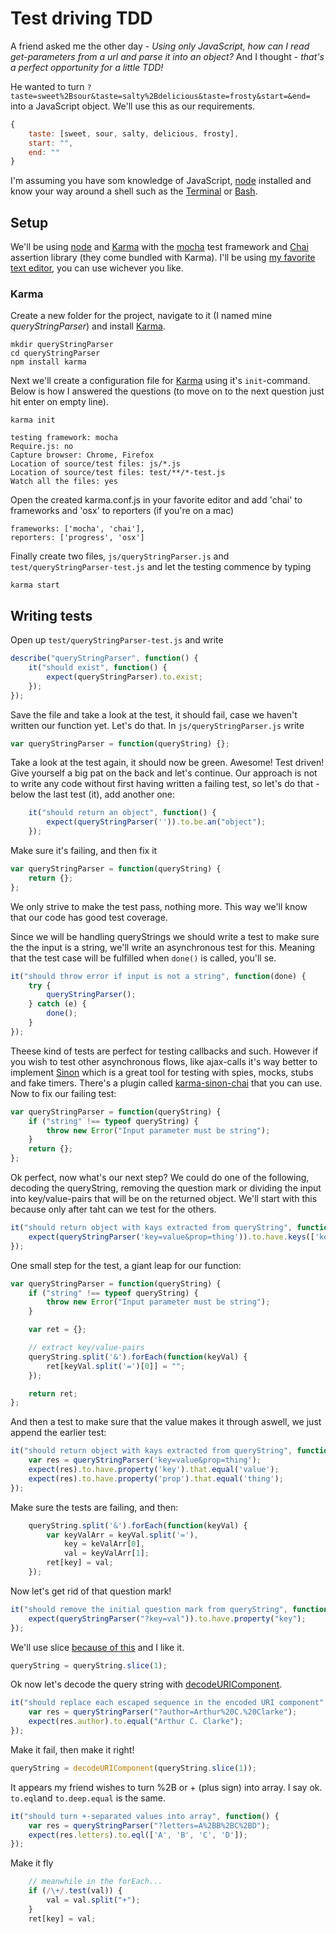 [node]: http://nodejs.org/
[mocha]: http://visionmedia.github.io/mocha/
[Karma]: http://karma-runner.github.io/0.10/
[Chai]: http://chaijs.com/
[Sublime]: http://www.sublimetext.com/
[Sinon]: http://sinonjs.org/
[karma-sinon-chai]: https://npmjs.org/package/karma-sinon-chai
[decodeURIComponent]: https://developer.mozilla.org/en-US/docs/Web/JavaScript/Reference/Global_Objects/decodeURIComponent

# Test driving TDD

A friend asked me the other day - *Using only JavaScript, how can I read get-parameters from a url and parse it into an object?* And I thought - *that's a perfect opportunity for a little TDD!*

He wanted to turn `?taste=sweet%2Bsour&taste=salty%2Bdelicious&taste=frosty&start=&end=` into a JavaScript object. We'll use this as our requirements.

```js
{
	taste: [sweet, sour, salty, delicious, frosty],
	start: "",
	end: ""
}
```

I'm assuming you have som knowledge of JavaScript, [node][node] installed and know your way around a shell such as the [Terminal](http://en.wikipedia.org/wiki/Terminal_(OS_X)) or [Bash](http://en.wikipedia.org/wiki/Bash_(Unix_shell)).


## Setup

We'll be using [node][node] and [Karma][Karma] with the [mocha][mocha] test framework and [Chai][Chai] assertion library (they come bundled with Karma). I'll be using [my favorite text editor][Sublime], you can use wichever you like.

### Karma
Create a new folder for the project, navigate to it (I named mine *queryStringParser*) and install [Karma][Karma].
```
mkdir queryStringParser
cd queryStringParser
npm install karma
```

Next we'll create a configuration file for [Karma][Karma] using it's `init`-command. Below is how I answered the questions (to move on to the next question just hit enter on empty line).
```
karma init
```
```
testing framework: mocha
Require.js: no
Capture browser: Chrome, Firefox
Location of source/test files: js/*.js
Location of source/test files: test/**/*-test.js
Watch all the files: yes
```

Open the created karma.conf.js in your favorite editor and add 'chai' to frameworks and 'osx' to reporters (if you're on a mac)
```
frameworks: ['mocha', 'chai'],
reporters: ['progress', 'osx']
```

Finally create two files, `js/queryStringParser.js` and `test/queryStringParser-test.js` and let the testing commence by typing
```
karma start
```


## Writing tests

Open up `test/queryStringParser-test.js` and write
```js
describe("queryStringParser", function() {
	it("should exist", function() {
		expect(queryStringParser).to.exist;
	});
});
```

Save the file and take a look at the test, it should fail, case we haven't written our function yet. Let's do that. In `js/queryStringParser.js` write

```js
var queryStringParser = function(queryString) {};
```

Take a look at the test again, it should now be green. Awesome! Test driven! Give yourself a big pat on the back and let's continue. Our approach is not to write any code without first having written a failing test, so let's do that - below the last test (it), add another one:

```js
	it("should return an object", function() {
		expect(queryStringParser('')).to.be.an("object");
	});
```

Make sure it's failing, and then fix it

```js
var queryStringParser = function(queryString) {
	return {};
};
```

We only strive to make the test pass, nothing more. This way we'll know that our code has good test coverage.

Since we will be handling queryStrings we should write a test to make sure the the input is a string, we'll write an asynchronous test for this. Meaning that the test case will be fulfilled when `done()` is called, you'll se.

```js
it("should throw error if input is not a string", function(done) {
	try {
		queryStringParser();
	} catch (e) {
		done();
	}
});
```

Theese kind of tests are perfect for testing callbacks and such. However if you wish to test other asynchronous flows, like ajax-calls it's way better to implement [Sinon][Sinon] which is a great tool for testing with spies, mocks, stubs and fake timers. There's a plugin called [karma-sinon-chai][karma-sinon-chai] that you can use. Now to fix our failing test:

```js
var queryStringParser = function(queryString) {
	if ("string" !== typeof queryString) {
		throw new Error("Input parameter must be string");
	}
	return {};
};
```

Ok perfect, now what's our next step? We could do one of the following, decoding the queryString, removing the question mark or dividing the input into key/value-pairs that will be on the returned object. We'll start with this because only after taht can we test for the others.

```js
it("should return object with kays extracted from queryString", function(done) {
	expect(queryStringParser('key=value&prop=thing')).to.have.keys(['key', 'prop']);
});
```

One small step for the test, a giant leap for our function:

```js
var queryStringParser = function(queryString) {
	if ("string" !== typeof queryString) {
		throw new Error("Input parameter must be string");
	}

	var ret = {};

	// extract key/value-pairs
	queryString.split('&').forEach(function(keyVal) {
		ret[keyVal.split('=')[0]] = "";
	});

	return ret;
};
```

And then a test to make sure that the value makes it through aswell, we just append the earlier test:

```js
it("should return object with kays extracted from queryString", function(done) {
	var res = queryStringParser('key=value&prop=thing');
	expect(res).to.have.property('key').that.equal('value');
	expect(res).to.have.property('prop').that.equal('thing');
});
```

Make sure the tests are failing, and then:

```js
	queryString.split('&').forEach(function(keyVal) {
		var keyValArr = keyVal.split('='),
			key = keValArr[0],
			val = keyValArr[1];
		ret[key] = val;
	});
```

Now let's get rid of that question mark!

```js
it("should remove the initial question mark from queryString", function() {
	expect(queryStringParser("?key=val")).to.have.property("key");
});

```

We'll use slice [because of this](http://jsperf.com/substring-extraction-methods-substring-substr-slice) and I like it.

```js
queryString = queryString.slice(1);
```

Ok now let's decode the query string with [decodeURIComponent][decodeURIComponent].

```js
it("should replace each escaped sequence in the encoded URI component", function() {
	var res = queryStringParser("?author=Arthur%20C.%20Clarke");
	expect(res.author).to.equal("Arthur C. Clarke");
});
```
Make it fail, then make it right!

```js
queryString = decodeURIComponent(queryString.slice(1));
```

It appears my friend wishes to turn %2B or + (plus sign) into array. I say ok. `to.eql`and `to.deep.equal` is the same.

```js
it("should turn +-separated values into array", function() {
	var res = queryStringParser("?letters=A%2BB%2BC%2BD");
	expect(res.letters).to.eql(['A', 'B', 'C', 'D']);
});
```

Make it fly

```js
	// meanwhile in the forEach...
	if (/\+/.test(val)) {
		val = val.split("+");
	}
	ret[key] = val;
```

